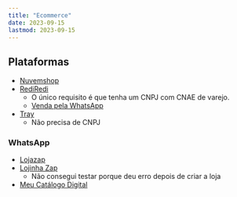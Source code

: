 ```yaml
---
title: "Ecommerce"
date: 2023-09-15
lastmod: 2023-09-15
---
```

## Plataformas
- [Nuvemshop](https://www.nuvemshop.com.br/)
- [RediRedi](https://rediredi.com/br/)
	- O único requisito é que tenha um CNPJ com CNAE de varejo.
	- [Venda pela WhatsApp](https://rediredi.com/br/catalogo-whatsapp/)
- [Tray](https://www.tray.com.br/)
	- Não precisa de CNPJ
### WhatsApp
- [Lojazap](https://criar.lojazap.com/)
- [Lojinha Zap](https://site.lojinhazap.com/)
	- Não consegui testar porque deu erro depois de criar a loja
- [Meu Catálogo Digital](https://www.meucatalogodigital.com)